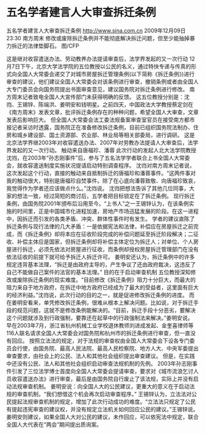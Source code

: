 # 五名学者建言人大审查拆迁条例

五名学者建言人大审查拆迁条例
http://www.sina.com.cn  2009年12月09日23:30  南方周末
修改或废除拆迁条例并不能彻底解决拆迁问题，但至少能抽掉暴力拆迁的法律垫脚石。 图/CFP

这是继对收容遣送办法、劳动教养办法提请审查后，法学界发起的又一次行动
12月7日下午，北京大学法学院的五位教授以公民的名义，通过特快专递与传真的形式向全国人大常委会递交了对城市房屋拆迁管理条例(以下简称《拆迁条例》)进行审查的建议，他们建议全国人大常委会对该条例进行审查，撤销条例或者由全国人大专门委员会向国务院提出书面审查意见，建议国务院对拆迁条例进行修改。
南方周末记者致电全国人大宣传部门未获得明确的反馈。
这五位教授分别是：沈岿、王锡锌、陈端洪、姜明安和钱明星。之前四天，中国政法大学教授蔡定剑在《南方周末》发表文章，批评拆迁条例存在的种种问题，希望全国人大审查，文章发表后影响巨大。
但全国人大常委会法工委法规备案审查室官员在接受南方都市报记者采访时透露，国务院正在准备修改拆迁条例，目前已组织国务院法制办、住房和城乡建设部、国土资源部、农业部、林业局等相关部委局，进行调研。
这是北京法学界继2003年对收容遣送办法、2007年对劳教办法提请人大审查后，法学界发起的又一次行动。
触动来自唐福珍、潘蓉
此次行动的发起人北大法学院教授沈岿，在2003年“孙志刚事件”后，参与了五名法学学者联合上书全国人大常委会，就收容遣送制度实施状况提请启动特别调查程序。
沈岿对南方周末记者说，这次发起这个行动，直接的触动来自抵制拆迁的唐福珍和潘蓉事件。“这两件事对我的触动很大，特别是唐福珍自焚事件。除了在心底向潘蓉致敬、向唐福珍致哀，我觉得作为学者还应该做点什么。”沈岿说。
沈岿把想法告诉了其他几位同事，大家的想法一致，经过简短的商讨后，五学者把目标锁定在了拆迁条例。
现行拆迁条例，由国务院2001年颁布后沿用至今。“上书人”之一王锡锌认为，在该条例实施的时间里，正是中国城市化进程加速，房地产市场迅猛发展的阶段。在这一进程中，因拆迁而引发的各类矛盾、冲突、群体性事件时有发生。
学者的建议直陈了拆迁条例与现行法律的几大矛盾：一是依据宪法和法律，补偿应在房屋拆迁之前完成，而《拆迁条例》却将本应在征收阶段完成的补偿问题延至拆迁阶段解决；二征收、补偿主体应是国家，但拆迁条例却将补偿主体定位为拆迁人；对单位、个人房屋进行拆迁，必须先依法对房屋进行征收，而条例却授权房屋拆迁管理部门在没有依法征收的前提下就可给予拆迁人拆迁许可。
姜明安还认为，拆迁条例中的许多规定违背基本法理，“拆迁是由政府主导的，产生争议了还由政府裁决，这违反了自己不能做自己案件的法官的基本法理。”
目的在于启动审查机制
五位教授深知修改或废除拆迁条例的现实难度。“目前修改《拆迁条例》阻力十分巨大，而最大的阻力来自于地方政府，在拆迁中地方政府已经成为了最大的受益者，这里面有巨大的经济利益。”沈岿说，此次行动的目的之一，就是促进修改拆迁条例的进度。
而在姜明安看来，单凭修改拆迁条例，很难从根本上解决问题。比如说，对于拆迁手段的规范问题，这就不是修改条例能解决的。“目前，拆迁手段十分恶劣，要解决这个问题就涉及到行政强制，要靠还在起草中的行政强制法来解决。”姜明安说。
早在2003年7月，浙江省杭州机械工业学校退休教师刘进成发起、金奎喜律师等116人联名请求全国人大常委会对国务院和杭州市的拆迁条例进行审查，但一直没有回应。
按照立法法的规定，对于法规的审查权由全国人大常委会下设各专门委员会行使，由国务院、最高人民法院、最高人民检察院、地方人大、中央军委提出审查要求，由社会上的公民、法人和其他社会组织提出审查建议。
但是，在实践中还没有公民、法人和其他社会组织启动审查法规机制的先例。
2003年孙志刚事件引发了三位法学博士首度向全国人大常委会提请审查，要求对《城市流浪乞讨人员收容遣送办法》进行审查，最后是由国务院自行废止了该法规，实际上并没有启动法规审查机制。
姜明安说：向全国人大的公民建议，更重大的意义在于启动法规的审查机制，“我们想借这个机会再次启动审查程序。”
王锡锌认为，立法法对公民提起法规审查机制的规定，增加了此次行动成功的难度。“立法法只规定了公民有提起违宪审查的建议权，并没有规定立法机关如何回应公民的建议。”王锡锌说。
姜明安则建议，如果全国人大对公民的建议，未作回应，可以依宪法中规定，联合全国人大代表在“两会”期间提出质询案。

